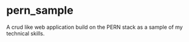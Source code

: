 # pern_sample
A crud like web application build on the PERN stack as a sample of my technical skills.

